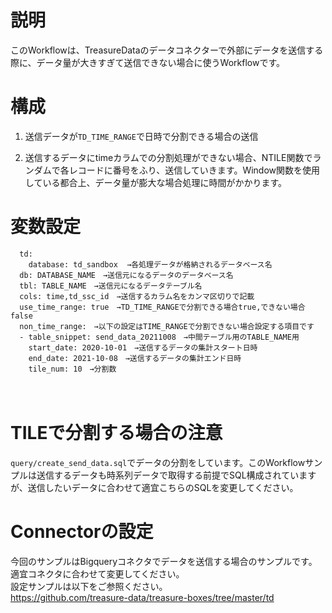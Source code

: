 # 説明　　
このWorkflowは、TreasureDataのデータコネクターで外部にデータを送信する際に、データ量が大きすぎて送信できない場合に使うWorkflowです。  
  
# 構成　　
1. 送信データが`TD_TIME_RANGE`で日時で分割できる場合の送信
  
2. 送信するデータにtimeカラムでの分割処理ができない場合、NTILE関数でランダムで各レコードに番号をふり、送信していきます。Window関数を使用している都合上、データ量が膨大な場合処理に時間がかかります。
  
# 変数設定  
```
  td:
    database: td_sandbox  →各処理データが格納されるデータベース名
  db: DATABASE_NAME　→送信元になるデータのデータベース名
  tbl: TABLE_NAME　→送信元になるデータテーブル名
  cols: time,td_ssc_id　→送信するカラム名をカンマ区切りで記載
  use_time_range: true　→TD_TIME_RANGEで分割できる場合true,できない場合false
  non_time_range:　→以下の設定はTIME_RANGEで分割できない場合設定する項目です
  - table_snippet: send_data_20211008　→中間テーブル用のTABLE_NAME用
    start_date: 2020-10-01　→送信するデータの集計スタート日時
    end_date: 2021-10-08　→送信するデータの集計エンド日時
    tile_num: 10　→分割数
```
　　
# TILEで分割する場合の注意  
`query/create_send_data.sql`でデータの分割をしています。このWorkflowサンプルは送信するデータも時系列データで取得する前提でSQL構成されていますが、送信したいデータに合わせて適宜こちらのSQLを変更してください。
  
# Connectorの設定  
今回のサンプルはBigqueryコネクタでデータを送信する場合のサンプルです。適宜コネクタに合わせて変更してください。  
設定サンプルは以下をご参照ください。  
https://github.com/treasure-data/treasure-boxes/tree/master/td
